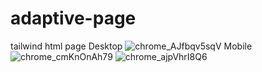 # adaptive-page
tailwind html page
Desktop
![chrome_AJfbqv5sqV](https://user-images.githubusercontent.com/102253706/174160049-304d9500-4a08-419d-943a-662a78608825.png)
Mobile
![chrome_cmKnOnAh79](https://user-images.githubusercontent.com/102253706/174160132-eea61603-9a78-4a70-aae2-7c15292de27a.png)
![chrome_ajpVhrI8Q6](https://user-images.githubusercontent.com/102253706/174160156-b8940a12-75a0-4a38-926c-8bcc0f859a11.png)
